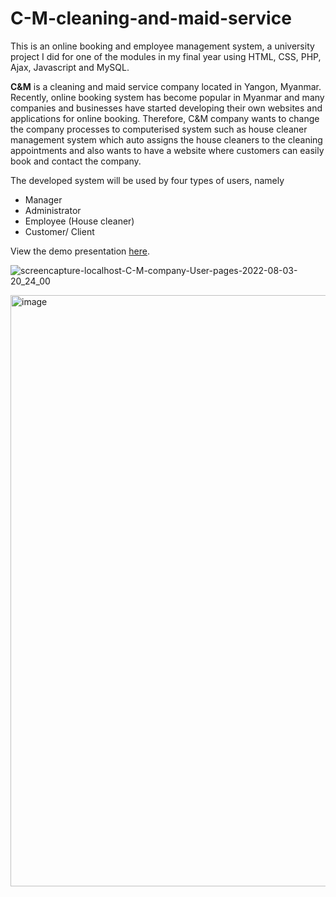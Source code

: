 # C-M-cleaning-and-maid-service
This is an online booking and employee management system, a university project I did for one of the modules in my final year using HTML, CSS, PHP, Ajax, Javascript and MySQL. 

**C&M** is a cleaning and maid service company located in Yangon, Myanmar. Recently, online 
booking system has become popular in Myanmar and many companies and businesses have 
started developing their own websites and applications for online booking. Therefore, C&M 
company wants to change the company processes to computerised system such as house
cleaner management system which auto assigns the house cleaners to the cleaning 
appointments and also wants to have a website where customers can easily book and contact 
the company.

The developed system will be used by four types of users, namely
* Manager
* Administrator
* Employee (House cleaner)
* Customer/ Client

View the demo presentation [here](https://vimeo.com/737458957). 

![screencapture-localhost-C-M-company-User-pages-2022-08-03-20_24_00](https://user-images.githubusercontent.com/73326367/182625837-424d5218-f090-45dc-a744-445b79c31e2c.png)

<img width="946" alt="image" src="https://user-images.githubusercontent.com/73326367/182626080-4946259e-2b50-428f-a496-880270be4830.png">


